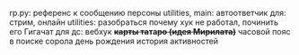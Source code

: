 rp.py: референс к сообщению персоны
utilities, main: автоответчик для: стрим, онлайн 
utilities:  разобраться почему хук не работал, починить его
Гигачат для дс: вебхук
**~~карты та~~та~~ро (идея Мирилата)~~**
часовой пояс в поиске сорола
день рождения
история активностей
